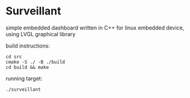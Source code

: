 # Surveillant 
simple embedded dashboard written in C++ for linux embedded device, using LVGL graphical library

build instructions:
```
cd src
cmake -S ./ -B ./build
cd build && make
```

running target:
```
./surveillant
```
